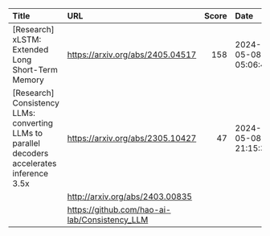 | Title                                                                                        | URL                                           |   Score | Date                |
|:---------------------------------------------------------------------------------------------|:----------------------------------------------|--------:|:--------------------|
| [Research] xLSTM: Extended Long Short-Term Memory                                            | https://arxiv.org/abs/2405.04517              |     158 | 2024-05-08 05:06:40 |
| [Research] Consistency LLMs: converting LLMs to parallel decoders accelerates inference 3.5x | https://arxiv.org/abs/2305.10427              |      47 | 2024-05-08 21:15:34 |
|                                                                                              | http://arxiv.org/abs/2403.00835               |         |                     |
|                                                                                              | https://github.com/hao-ai-lab/Consistency_LLM |         |                     |
